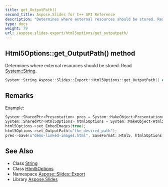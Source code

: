 ```yaml
---
title: get_OutputPath()
second_title: Aspose.Slides for C++ API Reference
description: "Determines where external resources should be stored. Read System::String."
type: docs
weight: 79
url: /aspose.slides.export/html5options/get_outputpath/
---
```

## Html5Options::get_OutputPath() method


Determines where external resources should be stored. Read [System::String](../../../system/string/).

```cpp
System::String Aspose::Slides::Export::Html5Options::get_OutputPath() override
```

## Remarks


Example: 
```cpp
System::SharedPtr<Presentation> pres = System::MakeObject<Presentation>(u"demo.pptx");
System::SharedPtr<Html5Options> html5Options = System::MakeObject<Html5Options>();
html5Options->set_EmbedImages(true);
html5Options->set_OutputPath(u"the_desired_path");
pres->Save(u"demo-linked-images.html", SaveFormat::Html5, html5Options);
```

## See Also

* Class [String](../../../system/string/)
* Class [Html5Options](../)
* Namespace [Aspose::Slides::Export](../../)
* Library [Aspose.Slides](../../../)